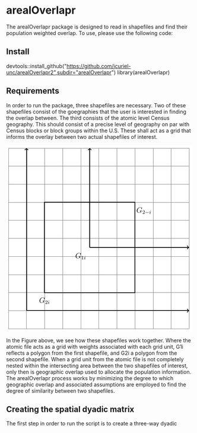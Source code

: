 # arealOverlapr

The arealOverlapr package is designed to read in shapefiles and find their population weighted overlap. To use, please use the following code: 

## Install 

devtools::install_github("https://github.com/jcuriel-unc/arealOverlapr2",subdir="arealOverlapr")
library(arealOverlapr)

## Requirements 

In order to run the package, three shapefiles are necessary. Two of these shapefiles consist of the goegraphies that the user is interested in finding the overlap between. The third consists of the atomic level Census geography. This should consist of a precise level of geography on par with Census blocks or block groups within the U.S. These shall act as a grid that informs the overlay between two actual shapefiles of interest. 

![Example](pop_overlap_example.png)

In the Figure above, we see how these shapefiles work together. Where the atomic file acts as a grid with weights associated with each grid unit, G1i reflects a polygon from the first shapefile, and G2i a polygon from the second shapefile. When a grid unit from the atomic file is not completely nested within the intersecting area between the two shapefiles of interest, only then is geographic overlap used to allocate the population information. The arealOverlapr process works by minimizing the degree to which geographic overlap and associated assumptions are employed to find the degree of similarity between two shapefiles. 

## Creating the spatial dyadic matrix 

The first step in order to run the script is to create a three-way dyadic 
